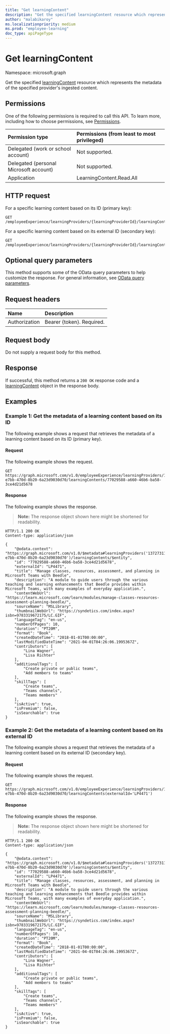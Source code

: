 ```yaml
---
title: "Get learningContent"
description: "Get the specified learningContent resource which represents the metadata of the specified provider's ingested content."
author: "malabikaroy"
ms.localizationpriority: medium
ms.prod: "employee-learning"
doc_type: apiPageType
---
```


# Get learningContent
Namespace: microsoft.graph

Get the specified [learningContent](../resources/learningcontent.md) resource which represents the metadata of the specified provider's ingested content.

## Permissions

One of the following permissions is required to call this API. To learn more, including how to choose permissions, see [Permissions](/graph/permissions-reference).

|Permission type|Permissions (from least to most privileged)|
|:---|:---|
|Delegated (work or school account)|Not supported.|
|Delegated (personal Microsoft account)|Not supported.|
|Application|LearningContent.Read.All|

## HTTP request

<!-- {
  "blockType": "ignored"
}
-->
For a specific learning content based on its ID (primary key):

``` http
GET /employeeExperience/learningProviders/{learningProviderId}/learningContents/{learningContentId}
```

For a specific learning content based on its external ID (secondary key):

``` http
GET /employeeExperience/learningProviders/{learningProviderId}/learningContents(externalId='{externalId}')
```

## Optional query parameters

This method supports some of the OData query parameters to help customize the response. For general information, see [OData query parameters](/graph/query-parameters).

## Request headers

|Name|Description|
|:---|:---|
|Authorization|Bearer {token}. Required.|

## Request body

Do not supply a request body for this method.

## Response

If successful, this method returns a `200 OK` response code and a [learningContent](../resources/learningcontent.md) object in the response body.

## Examples

### Example 1: Get the metadata of a learning content based on its ID

The following example shows a request that retrieves the metadata of a learning content based on its ID (primary key).

#### Request

The following example shows the request.

<!-- {
  "blockType": "request",
  "name": "get_learningcontent",
  "sampleKeys": ["13727311-e7bb-470d-8b20-6a23d9030d70", "77029588-a660-46b6-ba58-3ce4d21d5678"]
}
-->
``` http
GET https://graph.microsoft.com/v1.0/employeeExperience/learningProviders/13727311-e7bb-470d-8b20-6a23d9030d70/learningContents/77029588-a660-46b6-ba58-3ce4d21d5678
```

#### Response

The following example shows the response.

>**Note:** The response object shown here might be shortened for readability.

<!-- {
  "blockType": "response",
  "truncated": true,
  "@odata.type": "microsoft.graph.learningContent"
}
-->
``` http
HTTP/1.1 200 OK
Content-type: application/json

{
    "@odata.context": "https://graph.microsoft.com/v1.0/$metadata#learningProviders('13727311-e7bb-470d-8b20-6a23d9030d70')/learningContents/$entity",
    "id": "77029588-a660-46b6-ba58-3ce4d21d5678",
    "externalId": "LP4471",
    "title": "Manage classes, resources, assessment, and planning in Microsoft Teams with Beedle",
    "description": "A module to guide users through the various teaching and learning enhancements that Beedle provides within Microsoft Teams, with many examples of everyday application.",
    "contentWebUrl": "https://learn.microsoft.com/learn/modules/manage-classes-resources-assessment-planning-beedle/",
    "sourceName": "MSLibrary",
    "thumbnailWebUrl": "https://syndetics.com/index.aspx?isbn=9783319672175/LC.GIF",
    "languageTag": "en-us",
    "numberOfPages": 10,
    "duration": "PT20M",
    "format": "Book",
    "createdDateTime": "2018-01-01T00:00:00",
    "lastModifiedDateTime": "2021-04-01T04:26:06.1995367Z",
    "contributors": [
        "Lina Wagner",
        "Lisa Richter"
    ],
    "additionalTags": [
        "Create private or public teams",
        "Add members to teams"
    ],
    "skillTags": [
        "Create teams",
        "Teams channels",
        "Teams members"
    ],
    "isActive": true,
    "isPremium": false,
    "isSearchable": true
}
```

### Example 2: Get the metadata of a learning content based on its external ID

The following example shows a request that retrieves the metadata of a learning content based on its external ID (secondary key).

#### Request

The following example shows the request.

<!-- {
  "blockType": "request",
  "name": "get_learningcontent_externalid",
  "sampleKeys": ["13727311-e7bb-470d-8b20-6a23d9030d70", "LP4471"]
}
-->
``` http
GET https://graph.microsoft.com/v1.0/employeeExperience/learningProviders/13727311-e7bb-470d-8b20-6a23d9030d70/learningContents(externalId='LP4471') 
```

#### Response

The following example shows the response.

>**Note:** The response object shown here might be shortened for readability.

<!-- {
  "blockType": "response",
  "truncated": true,
  "@odata.type": "microsoft.graph.learningContent"
}
-->
``` http
HTTP/1.1 200 OK
Content-type: application/json

{
    "@odata.context": "https://graph.microsoft.com/v1.0/$metadata#learningProviders('13727311-e7bb-470d-8b20-6a23d9030d70')/learningContents/$entity",
    "id": "77029588-a660-46b6-ba58-3ce4d21d5678",
    "externalId": "LP4471",
    "title": "Manage classes, resources, assessment, and planning in Microsoft Teams with Beedle",
    "description": "A module to guide users through the various teaching and learning enhancements that Beedle provides within Microsoft Teams, with many examples of everyday application.",
    "contentWebUrl": "https://learn.microsoft.com/learn/modules/manage-classes-resources-assessment-planning-beedle/",
    "sourceName": "MSLibrary",
    "thumbnailWebUrl": "https://syndetics.com/index.aspx?isbn=9783319672175/LC.GIF",
    "languageTag": "en-us",
    "numberOfPages": 10,
    "duration": "PT20M",
    "format": "Book",
    "createdDateTime": "2018-01-01T00:00:00",
    "lastModifiedDateTime": "2021-04-01T04:26:06.1995367Z",
    "contributors": [
        "Lina Wagner",
        "Lisa Richter"
    ], 
    "additionalTags": [
        "Create private or public teams",
        "Add members to teams"
    ],
    "skillTags": [
        "Create teams",
        "Teams channels",
        "Teams members"
    ],
    "isActive": true,
    "isPremium": false,
    "isSearchable": true
}
```
